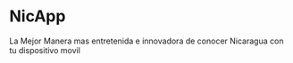 # NicApp

La Mejor Manera mas entretenida e innovadora de conocer Nicaragua con tu dispositivo movil
